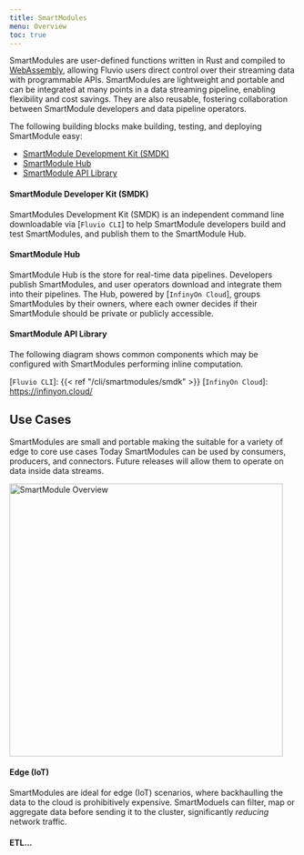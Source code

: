 ```yaml
---
title: SmartModules
menu: Overview
toc: true
---
```


SmartModules are user-defined functions written in Rust and compiled to <a href="https://webassembly.org/" target="_blank">WebAssembly</a>, allowing Fluvio users direct control over their streaming data with programmable APIs. SmartModules are lightweight and portable and can be integrated at many points in a data streaming pipeline, enabling flexibility and cost savings. They are also reusable, fostering collaboration between SmartModule developers and data pipeline operators.

The following building blocks make building, testing, and deploying SmartModule easy:

* [SmartModule Development Kit (SMDK)]
* [SmartModule Hub]
* [SmartModule API Library]

#### SmartModule Developer Kit (SMDK)

SmartModules Development Kit (SMDK) is an independent command line downloadable via [`Fluvio CLI`] to help SmartModule developers build and test SmartModules, and publish them to the SmartModule Hub. 

#### SmartModule Hub

SmartModule Hub is the store for real-time data pipelines. Developers publish SmartModules, and user operators download and integrate them into their pipelines. The Hub, powered by [`InfinyOn Cloud`], groups SmartModules by their owners, where each owner decides if their SmartModule should be private or publicly accessible. 

#### SmartModule API Library

The following diagram shows common components which may be configured with SmartModules
performing inline computation.

[SmartModule Development Kit (SMDK)]: #smartmodule-developer-kit-smdk
[SmartModule Hub]: #smartmodule-hub
[SmartModule API Library]:  #smartmodule-api-library
[`Fluvio CLI`]: {{< ref "/cli/smartmodules/smdk" >}}
[`InfinyOn Cloud`]: https://infinyon.cloud/

## Use Cases

SmartModules are small and portable making the suitable for a variety of edge to core use cases Today SmartModules can be used by consumers, producers, and connectors. Future releases will allow them to operate on data inside data streams.

<img src="/smartmodules/images/smartmodule-overview.svg" alt="SmartModule Overview" justify="center" height="480">

#### Edge (IoT)

SmartModules are ideal for edge (IoT) scenarios, where backhaulling the data to the cloud is prohibitively expensive. SmartModuels can filter, map or aggregate data before sending it to the cluster, significantly _reducing_ network traffic.

#### ETL...

